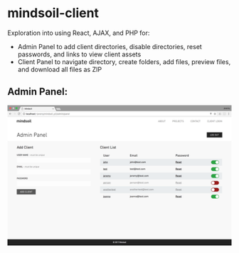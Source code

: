 # mindsoil-client

Exploration into using React, AJAX, and PHP for:
- Admin Panel to add client directories, disable directories, reset passwords, and links to view client assets
- Client Panel to navigate directory, create folders, add files, preview files, and download all files as ZIP

## Admin Panel:
![Admin Panel](/_screenshots/admin-panel.png?raw=true "Admin Panel")
